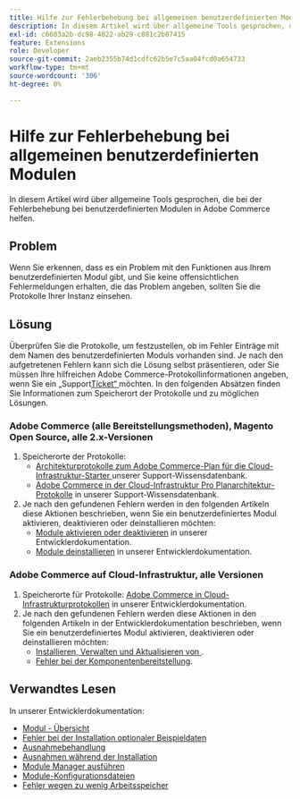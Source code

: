 ```yaml
---
title: Hilfe zur Fehlerbehebung bei allgemeinen benutzerdefinierten Modulen
description: In diesem Artikel wird über allgemeine Tools gesprochen, die bei der Fehlerbehebung bei benutzerdefinierten Modulen in Adobe Commerce helfen.
exl-id: c6603a2b-dc98-4022-ab29-c081c2b07415
feature: Extensions
role: Developer
source-git-commit: 2aeb2355b74d1cdfc62b5e7c5aa04fcd0a654733
workflow-type: tm+mt
source-wordcount: '306'
ht-degree: 0%

---
```


# Hilfe zur Fehlerbehebung bei allgemeinen benutzerdefinierten Modulen

In diesem Artikel wird über allgemeine Tools gesprochen, die bei der Fehlerbehebung bei benutzerdefinierten Modulen in Adobe Commerce helfen.

## Problem

Wenn Sie erkennen, dass es ein Problem mit den Funktionen aus Ihrem benutzerdefinierten Modul gibt, und Sie keine offensichtlichen Fehlermeldungen erhalten, die das Problem angeben, sollten Sie die Protokolle Ihrer Instanz einsehen.

## Lösung

Überprüfen Sie die Protokolle, um festzustellen, ob im Fehler Einträge mit dem Namen des benutzerdefinierten Moduls vorhanden sind.  Je nach den aufgetretenen Fehlern kann sich die Lösung selbst präsentieren, oder Sie müssen Ihre hilfreichen Adobe Commerce-Protokollinformationen angeben, wenn Sie ein „Support[Ticket“ ](/help/help-center-guide/help-center/magento-help-center-user-guide.md#submit-ticket) möchten. In den folgenden Absätzen finden Sie Informationen zum Speicherort der Protokolle und zu möglichen Lösungen.

### Adobe Commerce (alle Bereitstellungsmethoden), Magento Open Source, alle 2.x-Versionen

1. Speicherorte der Protokolle:
   * [Architekturprotokolle zum Adobe Commerce-Plan für die Cloud-Infrastruktur-Starter ](/help/how-to/general/log-locations-directories-for-starter-plan.md) unserer Support-Wissensdatenbank.
   * [Adobe Commerce in der Cloud-Infrastruktur Pro Planarchitektur-Protokolle](/help/how-to/general/log-locations-directories-for-pro-plan-integration-staging-production.md) in unserer Support-Wissensdatenbank.
1. Je nach den gefundenen Fehlern werden in den folgenden Artikeln diese Aktionen beschrieben, wenn Sie ein benutzerdefiniertes Modul aktivieren, deaktivieren oder deinstallieren möchten:
   * [Module aktivieren oder deaktivieren](https://experienceleague.adobe.com/de/docs/commerce-operations/installation-guide/tutorials/manage-modules) in unserer Entwicklerdokumentation.
   * [Module deinstallieren](https://experienceleague.adobe.com/de/docs/commerce-operations/installation-guide/tutorials/uninstall-modules) in unserer Entwicklerdokumentation.

### Adobe Commerce auf Cloud-Infrastruktur, alle Versionen

1. Speicherorte für Protokolle: [Adobe Commerce in Cloud-Infrastrukturprotokollen](https://experienceleague.adobe.com/de/docs/commerce-cloud-service/user-guide/develop/test/log-locations) in unserer Entwicklerdokumentation.
1. Je nach den gefundenen Fehlern werden diese Aktionen in den folgenden Artikeln in der Entwicklerdokumentation beschrieben, wenn Sie ein benutzerdefiniertes Modul aktivieren, deaktivieren oder deinstallieren möchten:
   * [Installieren, Verwalten und Aktualisieren von ](https://experienceleague.adobe.com/de/docs/commerce-cloud-service/user-guide/configure-store/extensions).
   * [Fehler bei der Komponentenbereitstellung](https://experienceleague.adobe.com/de/docs/commerce-cloud-service/user-guide/develop/deploy/recover-failed-deployment).

## Verwandtes Lesen

In unserer Entwicklerdokumentation:

* [Modul - Übersicht](https://developer.adobe.com/commerce/php/architecture/modules/overview/)
* [Fehler bei der Installation optionaler Beispieldaten](https://experienceleague.adobe.com/de/docs/commerce-knowledge-base/kb/troubleshooting/installation-and-upgrade/errors-installing-optional-sample-data)
* [Ausnahmebehandlung](https://developer.adobe.com/commerce/webapi/graphql/develop/exceptions/)
* [Ausnahmen während der Installation](https://experienceleague.adobe.com/de/docs/commerce-knowledge-base/kb/troubleshooting/installation-and-upgrade/exceptions-during-installation)
* [Module Manager ausführen](https://experienceleague.adobe.com/de/docs/commerce-operations/upgrade-guide/prepare/prerequisites)
* [Module-Konfigurationsdateien](https://experienceleague.adobe.com/de/docs/commerce-operations/configuration-guide/files/module-files)
* [Fehler wegen zu wenig Arbeitsspeicher](https://experienceleague.adobe.com/de/docs/commerce-knowledge-base/kb/troubleshooting/installation-and-upgrade/out-of-memory-error-during-install-or-upgrade)
